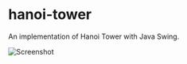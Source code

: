 # hanoi-tower
An implementation of Hanoi Tower with Java Swing.

![Screenshot](/images/hanoi-tower.png?raw=true "Screenshot")
